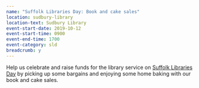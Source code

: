 ```yaml
---
name: "Suffolk Libraries Day: Book and cake sales"
location: sudbury-library
location-text: Sudbury Library
event-start-date: 2019-10-12
event-start-time: 0900
event-end-time: 1700
event-category: sld
breadcrumb: y
---
```


Help us celebrate and raise funds for the library service on [Suffolk Libraries Day](/suffolk-libraries-day/) by picking up some bargains and enjoying some home baking with our book and cake sales.

